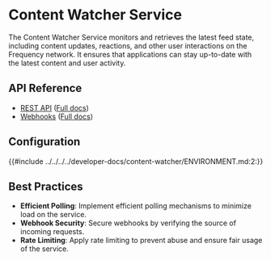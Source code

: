 # Content Watcher Service

The Content Watcher Service monitors and retrieves the latest feed state, including content updates, reactions, and other user interactions on the Frequency network. It ensures that applications can stay up-to-date with the latest content and user activity.

## API Reference

- [REST API](./Api.md) (<a target="_blank" href="https://projectlibertylabs.github.io/gateway/content-watcher">Full docs</a>)
- [Webhooks](./Webhooks.md) (<a target="_blank" href="https://projectlibertylabs.github.io/gateway/content-watcher/webhooks.html">Full docs</a>)


## Configuration

{{#include ../../../../developer-docs/content-watcher/ENVIRONMENT.md:2:}}

## Best Practices

- **Efficient Polling**: Implement efficient polling mechanisms to minimize load on the service.
- **Webhook Security**: Secure webhooks by verifying the source of incoming requests.
- **Rate Limiting**: Apply rate limiting to prevent abuse and ensure fair usage of the service.
